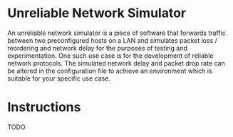 # Unreliable Network Simulator

An unreliable network simulator is a piece of software that forwards traffic between two preconfigured hosts on a LAN and simulates packet loss / reordering and network delay for the purposes of testing and experimentation. One such use case is for the development of reliable network protocols. The simulated network delay and packet drop rate can be altered in the configuration file to achieve an environment which is suitable for your specific use case.

# Instructions

TODO
